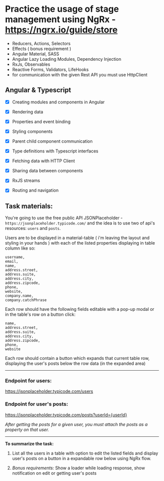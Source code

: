 # Practice the usage of stage management using NgRx - https://ngrx.io/guide/store
- Reducers, Actions, Selectors
- Effects ( bonus requirement )
- Angular Material, SASS
- Angular Lazy Loading Modules, Dependency Injection
- RxJs, Observables
- Reactive Forms, Validators, LifeHooks
- for communication with the given Rest API you must use HttpClient

## Angular & Typescript
- [x] Creating modules and components in Angular
- [x] Rendering data
- [x] Properties and event binding
- [x] Styling components
- [x] Parent child component communication
- [x] Type definitions with Typescript interfaces
- [x] Fetching data with HTTP Client
- [x] Sharing data between components
- [x] RxJS streams
- [x] Routing and navigation



## Task materials: 
You're going to use the free public API JSONPlaceholder - `https://jsonplaceholder.typicode.com/` and the idea is to use two of api's resources: `users` and `posts`.

Users are to be displayed in a material-table ( i'm leaving the layout and styling in your hands ) with each of the listed properties displaying in table column like so:
```
username, 
email, 
name, 
address.street, 
address.suite, 
address.city, 
address.zipcode, 
phone, 
website, 
company.name, 
company.catchPhrase
```

Each row should have the following fields editable with a pop-up modal or in the table's row on a button click: 
```
name, 
address.street, 
address.suite, 
address.city, 
address.zipcode, 
phone, 
website
```

Each row should contain a button which expands that current table row, displaying the user's posts below the row data (in the expanded area)

---
### Endpoint for users: 
https://jsonplaceholder.typicode.com/users

### Endpoint for user's posts:
 https://jsonplaceholder.typicode.com/posts?userId={userId}

*After getting the posts for a given user, you must attach the posts as a property on that user.*

---
**To summarize the task:**
1. List all the users in a table with option to edit the listed fields and display user's posts on a button in a expandable row below using NgRx flow.


1. *Bonus requirements:* Show a loader while loading response, show notification on edit or getting user's posts